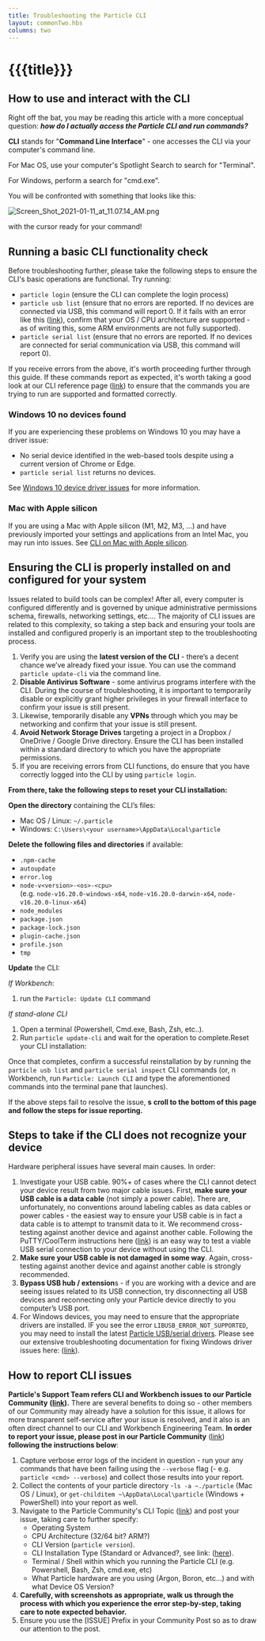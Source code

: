 ```yaml
---
title: Troubleshooting the Particle CLI
layout: commonTwo.hbs
columns: two
---
```


# {{{title}}}

## How to use and interact with the CLI

Right off the bat, you may be reading this article with a more conceptual question: **_how do I actually access the Particle CLI and run commands?_**

**CLI** stands for "**Command Line Interface**" - one accesses the CLI via your computer's command line.

For Mac OS, use your computer's Spotlight Search to search for "Terminal". 

For Windows, perform a search for "cmd.exe".

You will be confronted with something that looks like this:

![Screen_Shot_2021-01-11_at_11.07.14_AM.png](/assets/images/support/Screen_Shot_2021-01-11_at_11.07.14_AM.png)

with the cursor ready for your command! 

## Running a basic CLI functionality check

Before troubleshooting further, please take the following steps to ensure the CLI's basic operations are functional. Try running:

* `particle login` (ensure the CLI can complete the login process)
* `particle usb list` (ensure that no errors are reported. If no devices are connected via USB, this command will report 0\. If it fails with an error like this ([link](https://github.com/particle-iot/particle-cli/blob/d2cede0561e4ce7df4fe76a602a7b9bfb9b7d029/src/lib/require-optional.js#L8-L9%C2%A0)), confirm that your OS / CPU architecture are supported - as of writing this, some ARM environments are not fully supported).
* `particle serial list` (ensure that no errors are reported. If no devices are connected for serial communication via USB, this command will report 0).

If you receive errors from the above, it's worth proceeding further through this guide. If these commands report as expected, it's worth taking a good look at our CLI reference page ([link](/reference/developer-tools/cli/)) to ensure that the commands you are trying to run are supported and formatted correctly.

### Windows 10 no devices found

If you are experiencing these problems on Windows 10 you may have a driver issue:

- No serial device identified in the web-based tools despite using a current version of Chrome or Edge.
- `particle serial list` returns no devices.

See [Windows 10 device driver issues](/troubleshooting/guides/build-tools-troubleshooting/win10-device-drivers/) for more information.

### Mac with Apple silicon

If you are using a Mac with Apple silicon (M1, M2, M3, ...) and have previously imported your settings and applications from an Intel Mac, you may run into issues. See [CLI on Mac with Apple silicon](/troubleshooting/guides/build-tools-troubleshooting/cli-mac-apple-silicon/).

## Ensuring the CLI is properly installed on and configured for your system

Issues related to build tools can be complex! After all, every computer is configured differently and is governed by unique administrative permissions schema, firewalls, networking settings, etc.... The majority of CLI issues are related to this complexity, so taking a step back and ensuring your tools are installed and configured properly is an important step to the troubleshooting process. 

1. Verify you are using the **latest version of the CLI** \- there’s a decent chance we’ve already fixed your issue. You can use the command `particle update-cli` via the command line.
2. **Disable Antivirus Software** \- some antivirus programs interfere with the CLI. During the course of troubleshooting, it is important to temporarily disable or explicitly grant higher privileges in your firewall interface to confirm your issue is still present.
3. Likewise, temporarily disable any **VPNs** through which you may be networking and confirm that your issue is still present.
4. **Avoid Network Storage Drives** targeting a project in a Dropbox / OneDrive / Google Drive directory. Ensure the CLI has been installed within a standard directory to which you have the appropriate permissions.
5. If you are receiving errors from CLI functions, do ensure that you have correctly logged into the CLI by using `particle login`.

**From there, take the following steps to reset your CLI installation:** 

**Open the directory** containing the CLI’s files:

* Mac OS / Linux: `~/.particle`  
* Windows: `C:\Users\<your username>\AppData\Local\particle`

**Delete the following files and directories** if available:

* `.npm-cache`  
* `autoupdate`  
* `error.log`  
* `node-v<version>-<os>-<cpu>`  
(e.g. `node-v16.20.0-windows-x64`, `node-v16.20.0-darwin-x64`, `node-v16.20.0-linux-x64`)  
* `node_modules`  
* `package.json`  
* `package-lock.json`  
* `plugin-cache.json`  
* `profile.json`  
* `tmp`

**Update** the CLI:

_If Workbench_:

1. run the `Particle: Update CLI` command

_If stand-alone CLI_

1. Open a terminal (Powershell, Cmd.exe, Bash, Zsh, etc..).
2. Run `particle update-cli` and wait for the operation to complete.Reset your CLI installation:

Once that completes, confirm a successful reinstallation by by running the `particle usb list` and `particle serial inspect` CLI commands (or, n Workbench, run `Particle: Launch CLI` and type the aforementioned commands into the terminal pane that launches).

If the above steps fail to resolve the issue, **s** **croll to the bottom of this page and follow the steps for issue reporting.**

## Steps to take if the CLI does not recognize your device

Hardware peripheral issues have several main causes. In order:

1. Investigate your USB cable. 90%+ of cases where the CLI cannot detect your device result from two major cable issues. First, **make sure your USB cable is a data cable** (not simply a power cable). There are, unfortunately, no conventions around labeling cables as data cables or power cables - the easiest way to ensure your USB cable is in fact a data cable is to attempt to transmit data to it. We recommend cross-testing against another device and against another cable. Following the PuTTY/CoolTerm instructions here ([link](/troubleshooting/guides/device-management/finding-your-device-id/)) is an easy way to test a viable USB serial connection to your device without using the CLI.
2. **Make sure your USB cable is not damaged in some way**. Again, cross-testing against another device and against another cable is strongly recommended.
3. **Bypass USB hub / extension**s - if you are working with a device and are seeing issues related to its USB connection, try disconnecting all USB devices and reconnecting only your Particle device directly to you computer’s USB port.
4. For Windows devices, you may need to ensure that the appropriate drivers are installed. IF you see the error `LIBUSB_ERROR_NOT_SUPPORTED`, you may need to install the latest [Particle USB/serial drivers](http://binaries.particle.io/cli/installer/windows/ParticleDriversSetup.exe). Please see our extensive troubleshooting documentation for fixing Windows driver issues here: ([link](https://github.com/rickkas7/particle%5Fnotes/tree/master/fixing-windows-10-serial-drivers)).

## How to report CLI issues

**Particle's Support Team refers CLI and Workbench issues to our Particle Community** **([link](https://community.particle.io/c/DT/CLI/52)).** There are several benefits to doing so - other members of our Community may already have a solution for this issue, it allows for more transparent self-service after your issue is resolved, and it also is an often direct channel to our CLI and Workbench Engineering Team. **In order to report your issue, please post in our Particle Community** ([link](https://community.particle.io/c/DT/CLI/52))   **following the instructions below**:

1. Capture verbose error logs of the incident in question - run your any commands that have been failing using the `--verbose` flag  (- e.g. `particle <cmd> --verbose`) and collect those results into your report.
2. Collect the contents of your particle directory -`ls -a ~./particle` (Mac OS / Linux), or `get-childitem ~\AppData\Local\particle` (Windows + PowerShell) into your report as well.
3. Navigate to the Particle Community's CLI Topic ([link](https://community.particle.io/c/DT/CLI/52)) and post your issue, taking care to further specify:  
   * Operating System  
   * CPU Architecture (32/64 bit? ARM?)  
   * CLI Version (`particle version`).  
   * CLI Installation Type (Standard or Advanced?, see link: ([here](/getting-started/developer-tools/cli/#installing)).  
   * Terminal / Shell within which you running the Particle CLI (e.g. Powershell, Bash, Zsh, cmd.exe, etc)  
   * What Particle hardware are you using (Argon, Boron, etc...) and with what Device OS Version?
4. **Carefully, with screenshots as appropriate, walk us through the process with which you experience the error step-by-step, taking care to note expected behavior.**
5. Ensure you use the \[ISSUE\] Prefix in your Community Post so as to draw our attention to the post.
